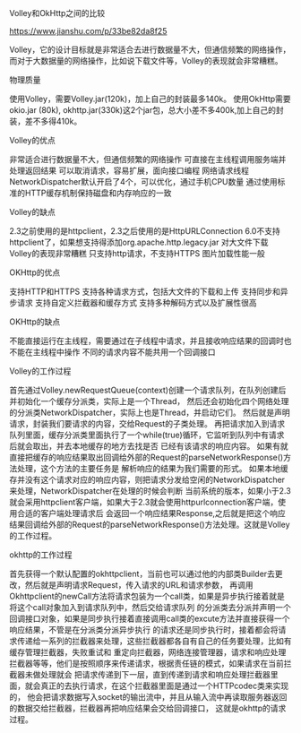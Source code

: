 Volley和OkHttp之间的比较

https://www.jianshu.com/p/33be82da8f25

Volley，它的设计目标就是非常适合去进行数据量不大，但通信频繁的网络操作，而对于大数据量的网络操作，比如说下载文件等，Volley的表现就会非常糟糕。


物理质量

使用Volley，需要Volley.jar(120k)，加上自己的封装最多140k。
使用OkHttp需要okio.jar (80k), okhttp.jar(330k)这2个jar包，总大小差不多400k,加上自己的封装，差不多得410k。

Volley的优点

非常适合进行数据量不大，但通信频繁的网络操作
可直接在主线程调用服务端并处理返回结果
可以取消请求，容易扩展，面向接口编程
网络请求线程NetworkDispatcher默认开启了4个，可以优化，通过手机CPU数量
通过使用标准的HTTP缓存机制保持磁盘和内存响应的一致

Volley的缺点

2.3之前使用的是httpclient，2.3之后使用的是HttpURLConnection
6.0不支持httpclient了，如果想支持得添加org.apache.http.legacy.jar
对大文件下载 Volley的表现非常糟糕
只支持http请求，不支持HTTPS
图片加载性能一般


OKHttp的优点

支持HTTP和HTTPS
支持各种请求方式，包括大文件的下载和上传
支持同步和异步请求
支持自定义拦截器和缓存方式
支持多种解码方式以及扩展性很高

OKHttp的缺点

不能直接运行在主线程，需要通过在子线程中请求，并且接收响应结果的回调时也不能在主线程中操作
不同的请求内容不能共用一个回调接口

Volley的工作过程

首先通过Volley.newRequestQueue(context)创建一个请求队列，在队列创建后并初始化一个缓存分派类，实际上是一个Thread，
然后还会初始化四个网络处理的分派类NetworkDispatcher，实际上也是Thread，并启动它们。
然后就是声明请求，封装我们要请求的内容，交给Request的子类处理。
再把请求加入到请求队列里面，缓存分派类里面执行了一个while(true)循环，它监听到队列中有请求后就会取出，并去本地缓存的地方去找是否
已经有该请求的响应内容。
如果有就直接把缓存的响应结果取出回调给外部的Request的parseNetworkResponse()方法处理，这个方法的主要任务是
解析响应的结果为我们需要的形式。
如果本地缓存并没有这个请求对应的响应内容，则把请求分发给空闲的NetworkDispatcher来处理，NetworkDispatcher在处理的时候会判断
当前系统的版本，如果小于2.3就会采用httpclient客户端，如果大于2.3就会使用httpurlconnection客户端，使用合适的客户端处理请求后
会返回一个响应结果Response,之后就是把这个响应结果回调给外部的Request的parseNetworkResponse()方法处理。这就是Volley的工作过程。

okhttp的工作过程

首先获得一个默认配置的okhttpclient，当前也可以通过他的内部类Builder去更改，然后就是声明请求Request，传入请求的URL和请求参数，
再调用Okhttpclient的newCall方法将请求包装为一个call类，如果是异步执行接着就是将这个call对象加入到请求队列中，然后交给请求队列
的分派类去分派并声明一个回调接口对象，如果是同步执行接着直接调用call类的excute方法并直接获得一个响应结果，不管是在分派类分派异步执行
的请求还是同步执行时，接着都会将请求传递给一系列的拦截器来处理，这些拦截器都各自有自己的任务要处理，比如有缓存管理拦截器，失败重试和
重定向拦截器，网络连接管理器，请求和响应处理拦截器等等，他们是按照顺序来传递请求，根据责任链的模式，如果请求在当前拦截器未做处理就会
把请求传递到下一层，直到传递到请求和响应处理拦截器里面，就会真正的去执行请求，在这个拦截器里面是通过一个HTTPcodec类来实现的，
他会把请求数据写入socket的输出流中，并且从输入流中再读取服务器返回的数据交给拦截器，拦截器再把响应结果会交给回调接口，
这就是okhttp的请求过程。
